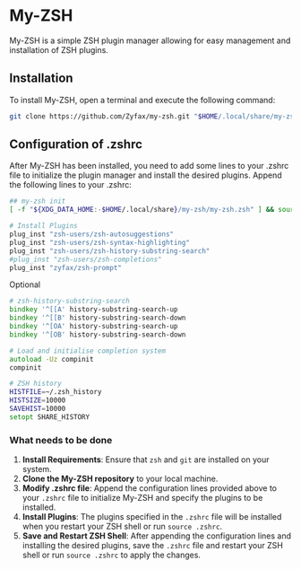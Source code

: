 # My-ZSH
My-ZSH is a simple ZSH plugin manager allowing for easy management and installation of ZSH plugins.

## Installation
To install My-ZSH, open a terminal and execute the following command:
```bash
git clone https://github.com/Zyfax/my-zsh.git "$HOME/.local/share/my-zsh/"
```

## Configuration of .zshrc
After My-ZSH has been installed, you need to add some lines to your .zshrc file to initialize the plugin manager and install the desired plugins.
Append the following lines to your .zshrc:
```zsh
## my-zsh init
[ -f "${XDG_DATA_HOME:-$HOME/.local/share}/my-zsh/my-zsh.zsh" ] && source "${XDG_DATA_HOME:-$HOME/.local/share}/my-zsh/my-zsh.zsh"

# Install Plugins
plug_inst "zsh-users/zsh-autosuggestions"
plug_inst "zsh-users/zsh-syntax-highlighting"
plug_inst "zsh-users/zsh-history-substring-search"
#plug_inst "zsh-users/zsh-completions"
plug_inst "zyfax/zsh-prompt"
```
Optional
```zsh
# zsh-history-substring-search
bindkey '^[[A' history-substring-search-up
bindkey '^[[B' history-substring-search-down
bindkey '^[OA' history-substring-search-up
bindkey '^[OB' history-substring-search-down

# Load and initialise completion system
autoload -Uz compinit
compinit

# ZSH history
HISTFILE=~/.zsh_history
HISTSIZE=10000
SAVEHIST=10000
setopt SHARE_HISTORY
```

### What needs to be done
1. **Install Requirements**: Ensure that `zsh` and `git` are installed on your system.
2. **Clone the My-ZSH repository** to your local machine.
3. **Modify .zshrc file**: Append the configuration lines provided above to your `.zshrc` file to initialize My-ZSH and specify the plugins to be installed.
4. **Install Plugins**: The plugins specified in the `.zshrc` file will be installed when you restart your ZSH shell or run `source .zshrc`.
5. **Save and Restart ZSH Shell**: After appending the configuration lines and installing the desired plugins, save the `.zshrc` file and restart your ZSH shell or run `source .zshrc` to apply the changes.
